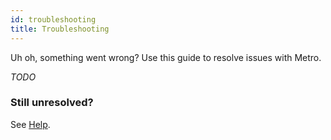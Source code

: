 ```yaml
---
id: troubleshooting
title: Troubleshooting
---
```


Uh oh, something went wrong? Use this guide to resolve issues with Metro.

*TODO*

### Still unresolved?

See [Help](/jest/help.html).

